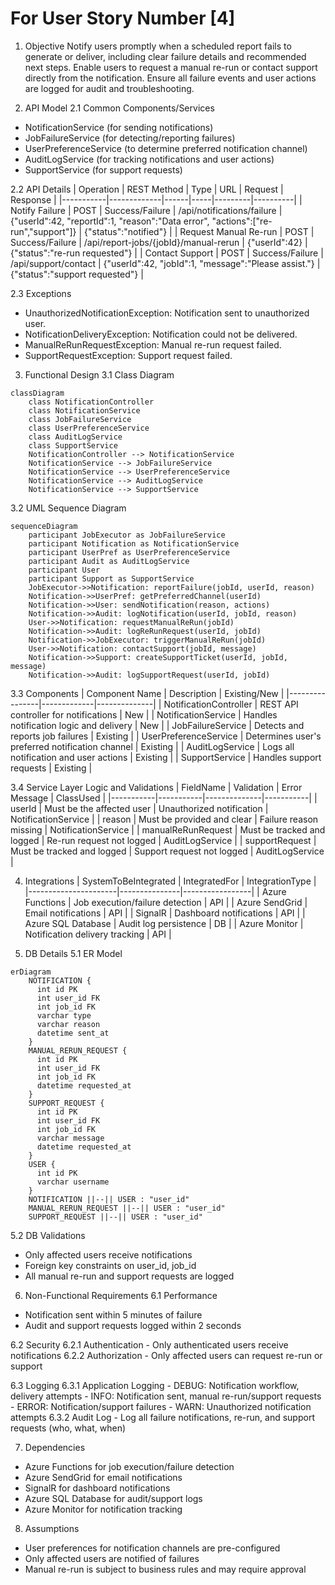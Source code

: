 # For User Story Number [4]

1. Objective
Notify users promptly when a scheduled report fails to generate or deliver, including clear failure details and recommended next steps. Enable users to request a manual re-run or contact support directly from the notification. Ensure all failure events and user actions are logged for audit and troubleshooting.

2. API Model
  2.1 Common Components/Services
  - NotificationService (for sending notifications)
  - JobFailureService (for detecting/reporting failures)
  - UserPreferenceService (to determine preferred notification channel)
  - AuditLogService (for tracking notifications and user actions)
  - SupportService (for support requests)

  2.2 API Details
| Operation | REST Method | Type | URL | Request | Response |
|-----------|-------------|------|-----|---------|----------|
| Notify Failure | POST | Success/Failure | /api/notifications/failure | {"userId":42, "reportId":1, "reason":"Data error", "actions":["re-run","support"]} | {"status":"notified"} |
| Request Manual Re-run | POST | Success/Failure | /api/report-jobs/{jobId}/manual-rerun | {"userId":42} | {"status":"re-run requested"} |
| Contact Support | POST | Success/Failure | /api/support/contact | {"userId":42, "jobId":1, "message":"Please assist."} | {"status":"support requested"} |

  2.3 Exceptions
  - UnauthorizedNotificationException: Notification sent to unauthorized user.
  - NotificationDeliveryException: Notification could not be delivered.
  - ManualReRunRequestException: Manual re-run request failed.
  - SupportRequestException: Support request failed.

3. Functional Design
  3.1 Class Diagram
```mermaid
classDiagram
    class NotificationController
    class NotificationService
    class JobFailureService
    class UserPreferenceService
    class AuditLogService
    class SupportService
    NotificationController --> NotificationService
    NotificationService --> JobFailureService
    NotificationService --> UserPreferenceService
    NotificationService --> AuditLogService
    NotificationService --> SupportService
```

  3.2 UML Sequence Diagram
```mermaid
sequenceDiagram
    participant JobExecutor as JobFailureService
    participant Notification as NotificationService
    participant UserPref as UserPreferenceService
    participant Audit as AuditLogService
    participant User
    participant Support as SupportService
    JobExecutor->>Notification: reportFailure(jobId, userId, reason)
    Notification->>UserPref: getPreferredChannel(userId)
    Notification->>User: sendNotification(reason, actions)
    Notification->>Audit: logNotification(userId, jobId, reason)
    User->>Notification: requestManualReRun(jobId)
    Notification->>Audit: logReRunRequest(userId, jobId)
    Notification->>JobExecutor: triggerManualReRun(jobId)
    User->>Notification: contactSupport(jobId, message)
    Notification->>Support: createSupportTicket(userId, jobId, message)
    Notification->>Audit: logSupportRequest(userId, jobId)
```

  3.3 Components
| Component Name | Description | Existing/New |
|----------------|-------------|--------------|
| NotificationController | REST API controller for notifications | New |
| NotificationService | Handles notification logic and delivery | New |
| JobFailureService | Detects and reports job failures | Existing |
| UserPreferenceService | Determines user's preferred notification channel | Existing |
| AuditLogService | Logs all notification and user actions | Existing |
| SupportService | Handles support requests | Existing |

  3.4 Service Layer Logic and Validations
| FieldName | Validation | Error Message | ClassUsed |
|-----------|-----------|--------------|-----------|
| userId | Must be the affected user | Unauthorized notification | NotificationService |
| reason | Must be provided and clear | Failure reason missing | NotificationService |
| manualReRunRequest | Must be tracked and logged | Re-run request not logged | AuditLogService |
| supportRequest | Must be tracked and logged | Support request not logged | AuditLogService |

4. Integrations
| SystemToBeIntegrated | IntegratedFor | IntegrationType |
|----------------------|---------------|-----------------|
| Azure Functions | Job execution/failure detection | API |
| Azure SendGrid | Email notifications | API |
| SignalR | Dashboard notifications | API |
| Azure SQL Database | Audit log persistence | DB |
| Azure Monitor | Notification delivery tracking | API |

5. DB Details
  5.1 ER Model
```mermaid
erDiagram
    NOTIFICATION {
      int id PK
      int user_id FK
      int job_id FK
      varchar type
      varchar reason
      datetime sent_at
    }
    MANUAL_RERUN_REQUEST {
      int id PK
      int user_id FK
      int job_id FK
      datetime requested_at
    }
    SUPPORT_REQUEST {
      int id PK
      int user_id FK
      int job_id FK
      varchar message
      datetime requested_at
    }
    USER {
      int id PK
      varchar username
    }
    NOTIFICATION ||--|| USER : "user_id"
    MANUAL_RERUN_REQUEST ||--|| USER : "user_id"
    SUPPORT_REQUEST ||--|| USER : "user_id"
```

  5.2 DB Validations
  - Only affected users receive notifications
  - Foreign key constraints on user_id, job_id
  - All manual re-run and support requests are logged

6. Non-Functional Requirements
  6.1 Performance
  - Notification sent within 5 minutes of failure
  - Audit and support requests logged within 2 seconds

  6.2 Security
    6.2.1 Authentication
    - Only authenticated users receive notifications
    6.2.2 Authorization
    - Only affected users can request re-run or support

  6.3 Logging
    6.3.1 Application Logging
    - DEBUG: Notification workflow, delivery attempts
    - INFO: Notification sent, manual re-run/support requests
    - ERROR: Notification/support failures
    - WARN: Unauthorized notification attempts
    6.3.2 Audit Log
    - Log all failure notifications, re-run, and support requests (who, what, when)

7. Dependencies
- Azure Functions for job execution/failure detection
- Azure SendGrid for email notifications
- SignalR for dashboard notifications
- Azure SQL Database for audit/support logs
- Azure Monitor for notification tracking

8. Assumptions
- User preferences for notification channels are pre-configured
- Only affected users are notified of failures
- Manual re-run is subject to business rules and may require approval